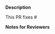 **Description**

This PR fixes #

**Notes for Reviewers**

 

<!--
Thank you for contributing to Syngrafias! 

Contributing Conventions:

1. Include descriptive PR titles with [<component-name>] prepended.
2. Build and test your changes before submitting a PR. 
3. Ensure you have your changes on a different branch.

By following the community's contribution conventions upfront, the review process will 
be accelerated and your PR merged more quickly.
-->